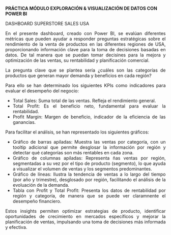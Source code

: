 **PRÁCTICA MÓDULO EXPLORACIÓN & VISUALIZACIÓN DE DATOS CON POWER BI**

DASHBOARD SUPERSTORE SALES USA

<div style="text-align: justify;">
En el presente dashboard, creado con Power BI, se evalúan diferentes métricas que pueden ayudar a responder preguntas estratégicas sobre el rendimiento de la venta de productos en las diferentes regiones de USA, proporcionando información clave para
la toma de decisiones basadas en datos. De tal manera que se puedan tomar decisines para la mejora y optimización de las ventas, su rentabilidad y planificación comercial.

La pregunta clave que se plantea sería ¿cuáles son las categorías de productos que generan mayor demanda y beneficios en cada región?

Para ello se han determinado los siguientes KPIs como indicadores para evaluar el desempeño del negocio:

- Total Sales: Suma total de las ventas. Refleja el rendimiento general.
- Total Profit: Es el beneficio neto, fundamental para evaluar la rentabilidad.
- Profit Margin: Margen de beneficio, indicador de la eficiencia de las ganancias.

Para facilitar el análisis, se han representado los siguientes gráficos:

- Gráfico de barras apiladas: Muestra las ventas por categoría, con un tooltip adicional que permite desglosar la información por región y detectar qué categorías son más rentables en cada zona.
- Gráfico de columnas apiladas: Representa ñas ventas por región, segmentadas a su vez por el tipo de producto (segmento), lo que ayuda a visualizar el volumen de ventas y los segmentos predominantes.
- Gráfico de líneas: Ilustra la tendencia de ventas a lo largo del tiempo (por año y trimestre), desglosado por región, facilitando el análisis de la evoluación de la demanda.
- Tabla con Profit y Total Profit: Presenta los datos de rentabilidad por región y categoría, de manera que se puede ver claramnente el desempeño financiero.

Estos insights permiten optimizar estrategias de producto, identificar oportunidades de crecimiento en mercados específicos y mejorar la planificación de ventas, impulsando una toma de decisiones más informada y efectiva.
</div>
